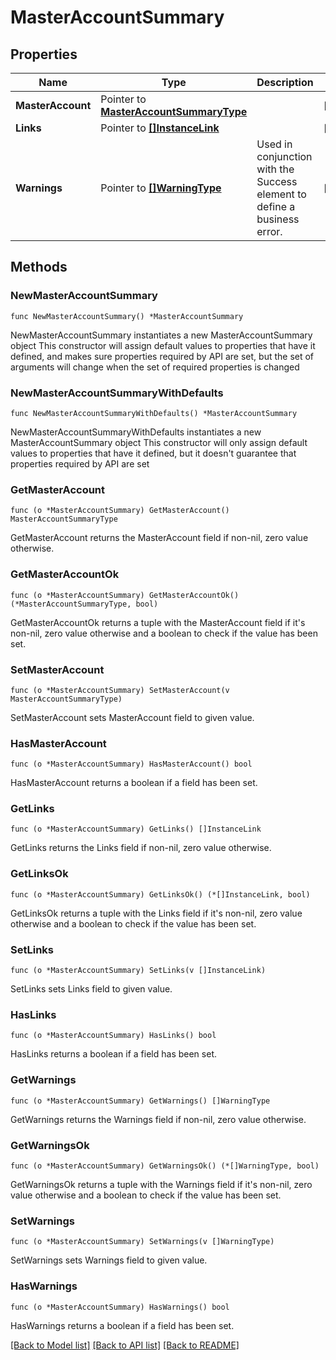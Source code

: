 # MasterAccountSummary

## Properties

Name | Type | Description | Notes
------------ | ------------- | ------------- | -------------
**MasterAccount** | Pointer to [**MasterAccountSummaryType**](MasterAccountSummaryType.md) |  | [optional] 
**Links** | Pointer to [**[]InstanceLink**](InstanceLink.md) |  | [optional] 
**Warnings** | Pointer to [**[]WarningType**](WarningType.md) | Used in conjunction with the Success element to define a business error. | [optional] 

## Methods

### NewMasterAccountSummary

`func NewMasterAccountSummary() *MasterAccountSummary`

NewMasterAccountSummary instantiates a new MasterAccountSummary object
This constructor will assign default values to properties that have it defined,
and makes sure properties required by API are set, but the set of arguments
will change when the set of required properties is changed

### NewMasterAccountSummaryWithDefaults

`func NewMasterAccountSummaryWithDefaults() *MasterAccountSummary`

NewMasterAccountSummaryWithDefaults instantiates a new MasterAccountSummary object
This constructor will only assign default values to properties that have it defined,
but it doesn't guarantee that properties required by API are set

### GetMasterAccount

`func (o *MasterAccountSummary) GetMasterAccount() MasterAccountSummaryType`

GetMasterAccount returns the MasterAccount field if non-nil, zero value otherwise.

### GetMasterAccountOk

`func (o *MasterAccountSummary) GetMasterAccountOk() (*MasterAccountSummaryType, bool)`

GetMasterAccountOk returns a tuple with the MasterAccount field if it's non-nil, zero value otherwise
and a boolean to check if the value has been set.

### SetMasterAccount

`func (o *MasterAccountSummary) SetMasterAccount(v MasterAccountSummaryType)`

SetMasterAccount sets MasterAccount field to given value.

### HasMasterAccount

`func (o *MasterAccountSummary) HasMasterAccount() bool`

HasMasterAccount returns a boolean if a field has been set.

### GetLinks

`func (o *MasterAccountSummary) GetLinks() []InstanceLink`

GetLinks returns the Links field if non-nil, zero value otherwise.

### GetLinksOk

`func (o *MasterAccountSummary) GetLinksOk() (*[]InstanceLink, bool)`

GetLinksOk returns a tuple with the Links field if it's non-nil, zero value otherwise
and a boolean to check if the value has been set.

### SetLinks

`func (o *MasterAccountSummary) SetLinks(v []InstanceLink)`

SetLinks sets Links field to given value.

### HasLinks

`func (o *MasterAccountSummary) HasLinks() bool`

HasLinks returns a boolean if a field has been set.

### GetWarnings

`func (o *MasterAccountSummary) GetWarnings() []WarningType`

GetWarnings returns the Warnings field if non-nil, zero value otherwise.

### GetWarningsOk

`func (o *MasterAccountSummary) GetWarningsOk() (*[]WarningType, bool)`

GetWarningsOk returns a tuple with the Warnings field if it's non-nil, zero value otherwise
and a boolean to check if the value has been set.

### SetWarnings

`func (o *MasterAccountSummary) SetWarnings(v []WarningType)`

SetWarnings sets Warnings field to given value.

### HasWarnings

`func (o *MasterAccountSummary) HasWarnings() bool`

HasWarnings returns a boolean if a field has been set.


[[Back to Model list]](../README.md#documentation-for-models) [[Back to API list]](../README.md#documentation-for-api-endpoints) [[Back to README]](../README.md)



